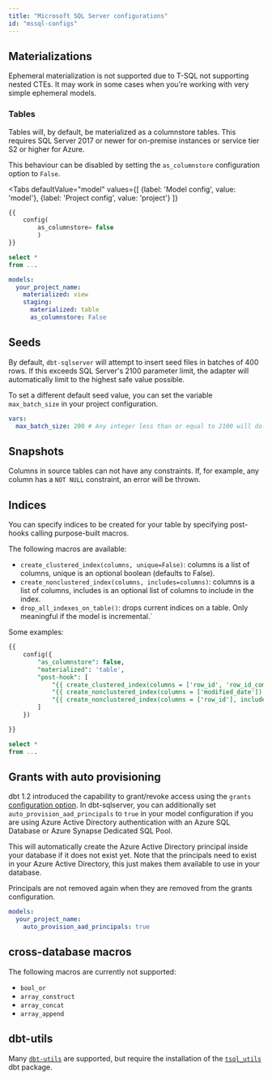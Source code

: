 ```yaml
---
title: "Microsoft SQL Server configurations"
id: "mssql-configs"
---
```


## Materializations

Ephemeral materialization is not supported due to T-SQL not supporting nested CTEs. It may work in some cases when you're working with very simple ephemeral models.

### Tables

Tables will, by default, be materialized as a columnstore tables.
This requires SQL Server 2017 or newer for on-premise instances or service tier S2 or higher for Azure.

This behaviour can be disabled by setting the `as_columnstore` configuration option to `False`.

<Tabs
defaultValue="model"
values={[
{label: 'Model config', value: 'model'},
{label: 'Project config', value: 'project'}
]}
>

<TabItem value="model">

<File name="models/example.sql">

```sql
{{
    config(
        as_columnstore= false
        )
}}

select *
from ...
```

</File>

</TabItem>

<TabItem value="project">

<File name="dbt_project.yml">

```yaml
models:
  your_project_name:
    materialized: view
    staging:
      materialized: table
      as_columnstore: False
```

</File>

</TabItem>

</Tabs>

## Seeds

By default, `dbt-sqlserver` will attempt to insert seed files in batches of 400 rows.
If this exceeds SQL Server's 2100 parameter limit, the adapter will automatically limit to the highest safe value possible.

To set a different default seed value, you can set the variable `max_batch_size` in your project configuration.

<File name="dbt_project.yml">

```yaml
vars:
  max_batch_size: 200 # Any integer less than or equal to 2100 will do.
```

</File>

## Snapshots

Columns in source tables can not have any constraints.
If, for example, any column has a `NOT NULL` constraint, an error will be thrown.

## Indices

You can specify indices to be created for your table by specifying post-hooks calling purpose-built macros.

The following macros are available:

* `create_clustered_index(columns, unique=False)`: columns is a list of columns, unique is an optional boolean (defaults to False).
* `create_nonclustered_index(columns, includes=columns)`: columns is a list of columns, includes is an optional list of columns to include in the index.
* `drop_all_indexes_on_table()`: drops current indices on a table. Only meaningful if the model is incremental.`

Some examples:

<File name="models/example.sql">

```sql
{{
    config({
        "as_columnstore": false,
        "materialized": 'table',
        "post-hook": [
            "{{ create_clustered_index(columns = ['row_id', 'row_id_complement'], unique=True) }}",
            "{{ create_nonclustered_index(columns = ['modified_date']) }}",
            "{{ create_nonclustered_index(columns = ['row_id'], includes = ['modified_date']) }}",
        ]
    })

}}

select *
from ...
```

</File>

## Grants with auto provisioning

dbt 1.2 introduced the capability to grant/revoke access using the `grants` [configuration option](/reference/resource-configs/grants).
In dbt-sqlserver, you can additionally set `auto_provision_aad_principals` to `true` in your model configuration if you are using Azure Active Directory authentication with an Azure SQL Database or Azure Synapse Dedicated SQL Pool.

This will automatically create the Azure Active Directory principal inside your database if it does not exist yet.
Note that the principals need to exist in your Azure Active Directory, this just makes them available to use in your database.

Principals are not removed again when they are removed from the grants configuration.

<File name="dbt_project.yml">

```yaml
models:
  your_project_name:
    auto_provision_aad_principals: true
```

</File>

## cross-database macros

The following macros are currently not supported:

* `bool_or`
* `array_construct`
* `array_concat`
* `array_append`

## dbt-utils

Many [`dbt-utils`](https://hub.getdbt.com/dbt-labs/dbt_utils/latest/) are supported,
but require the installation of the [`tsql_utils`](https://hub.getdbt.com/dbt-msft/tsql_utils/latest/) dbt package.
